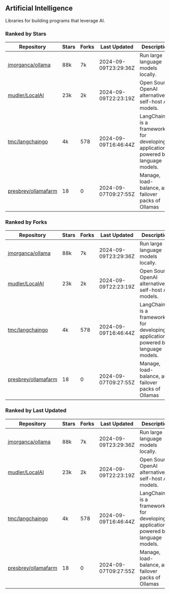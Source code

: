 ## Artificial Intelligence

Libraries for building programs that leverage AI.

### Ranked by Stars

| Repository | Stars | Forks | Last Updated | Description | 
|------------|-------|-------|--------------|-------------|
| [jmorganca/ollama](https://github.com/jmorganca/ollama) | 88k | 7k | 2024-09-09T23:29:36Z |  Run large language models locally. |
| [mudler/LocalAI](https://github.com/mudler/LocalAI) | 23k | 2k | 2024-09-09T22:23:19Z |  Open Source OpenAI alternative, self-host AI models. |
| [tmc/langchaingo](https://github.com/tmc/langchaingo) | 4k | 578 | 2024-09-09T16:46:44Z |  LangChainGo is a framework for developing applications powered by language models. |
| [presbrey/ollamafarm](https://github.com/presbrey/ollamafarm) | 18 | 0 | 2024-09-07T09:27:55Z |  Manage, load-balance, and failover packs of Ollamas |

### Ranked by Forks

| Repository | Stars | Forks | Last Updated | Description | 
|------------|-------|-------|--------------|-------------|
| [jmorganca/ollama](https://github.com/jmorganca/ollama) | 88k | 7k | 2024-09-09T23:29:36Z |  Run large language models locally. |
| [mudler/LocalAI](https://github.com/mudler/LocalAI) | 23k | 2k | 2024-09-09T22:23:19Z |  Open Source OpenAI alternative, self-host AI models. |
| [tmc/langchaingo](https://github.com/tmc/langchaingo) | 4k | 578 | 2024-09-09T16:46:44Z |  LangChainGo is a framework for developing applications powered by language models. |
| [presbrey/ollamafarm](https://github.com/presbrey/ollamafarm) | 18 | 0 | 2024-09-07T09:27:55Z |  Manage, load-balance, and failover packs of Ollamas |

### Ranked by Last Updated

| Repository | Stars | Forks | Last Updated | Description | 
|------------|-------|-------|--------------|-------------|
| [jmorganca/ollama](https://github.com/jmorganca/ollama) | 88k | 7k | 2024-09-09T23:29:36Z |  Run large language models locally. |
| [mudler/LocalAI](https://github.com/mudler/LocalAI) | 23k | 2k | 2024-09-09T22:23:19Z |  Open Source OpenAI alternative, self-host AI models. |
| [tmc/langchaingo](https://github.com/tmc/langchaingo) | 4k | 578 | 2024-09-09T16:46:44Z |  LangChainGo is a framework for developing applications powered by language models. |
| [presbrey/ollamafarm](https://github.com/presbrey/ollamafarm) | 18 | 0 | 2024-09-07T09:27:55Z |  Manage, load-balance, and failover packs of Ollamas |

